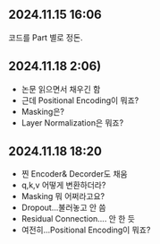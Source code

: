 
## 2024.11.15 16:06
코드를 Part 별로 정돈.
## 2024.11.18 2:06)
- 논문 읽으면서 채우긴 함
- 근데 Positional Encoding이 뭐죠?
- Masking은?
- Layer Normalization은 뭐죠?
## 2024.11.18 18:20
- 찐 Encoder& Decorder도 채움
- q,k,v 어떻게 변환하더라?
- Masking 뭐 어쩌라고요?
- Dropout...불러놓고 안 씀
- Residual Connection.... 안 한 듯
- 여전히...Positional Encoding이 뭐죠?
